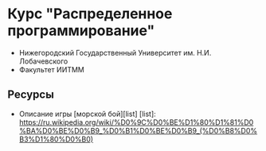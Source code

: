 # Курс "Распределенное программирование"

 - Нижегородский Государственный Университет им. Н.И. Лобачевского
 - Факультет ИИТММ

## Ресурсы

 - Описание игры [морской бой][list]
[list]:         https://ru.wikipedia.org/wiki/%D0%9C%D0%BE%D1%80%D1%81%D0%BA%D0%BE%D0%B9_%D0%B1%D0%BE%D0%B9_(%D0%B8%D0%B3%D1%80%D0%B0)